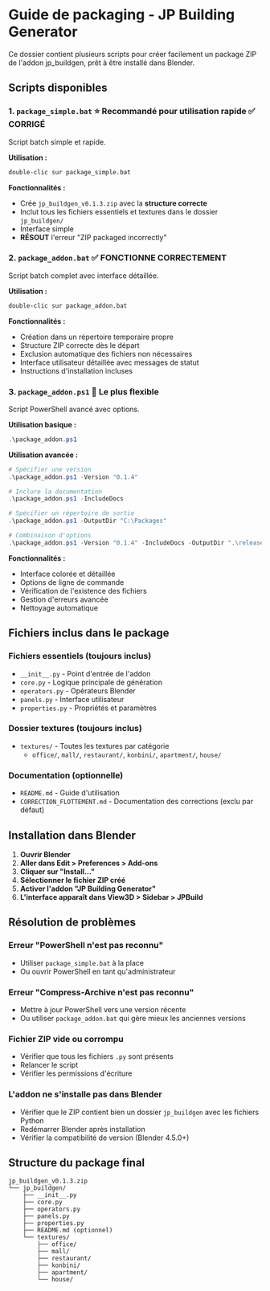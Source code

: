 # Guide de packaging - JP Building Generator

Ce dossier contient plusieurs scripts pour créer facilement un package ZIP de l'addon jp_buildgen, prêt à être installé dans Blender.

## Scripts disponibles

### 1. `package_simple.bat` ⭐ **Recommandé pour utilisation rapide** ✅ CORRIGÉ
Script batch simple et rapide.

**Utilisation :**
```bash
double-clic sur package_simple.bat
```

**Fonctionnalités :**
- Crée `jp_buildgen_v0.1.3.zip` avec la **structure correcte**
- Inclut tous les fichiers essentiels et textures dans le dossier `jp_buildgen/`
- Interface simple
- **RÉSOUT** l'erreur "ZIP packaged incorrectly"

### 2. `package_addon.bat` ✅ FONCTIONNE CORRECTEMENT
Script batch complet avec interface détaillée.

**Utilisation :**
```bash
double-clic sur package_addon.bat
```

**Fonctionnalités :**
- Création dans un répertoire temporaire propre
- Structure ZIP correcte dès le départ
- Exclusion automatique des fichiers non nécessaires
- Interface utilisateur détaillée avec messages de statut
- Instructions d'installation incluses

### 3. `package_addon.ps1` 🚀 **Le plus flexible**
Script PowerShell avancé avec options.

**Utilisation basique :**
```powershell
.\package_addon.ps1
```

**Utilisation avancée :**
```powershell
# Spécifier une version
.\package_addon.ps1 -Version "0.1.4"

# Inclure la documentation
.\package_addon.ps1 -IncludeDocs

# Spécifier un répertoire de sortie
.\package_addon.ps1 -OutputDir "C:\Packages"

# Combinaison d'options
.\package_addon.ps1 -Version "0.1.4" -IncludeDocs -OutputDir ".\releases"
```

**Fonctionnalités :**
- Interface colorée et détaillée
- Options de ligne de commande
- Vérification de l'existence des fichiers
- Gestion d'erreurs avancée
- Nettoyage automatique

## Fichiers inclus dans le package

### Fichiers essentiels (toujours inclus)
- `__init__.py` - Point d'entrée de l'addon
- `core.py` - Logique principale de génération
- `operators.py` - Opérateurs Blender 
- `panels.py` - Interface utilisateur
- `properties.py` - Propriétés et paramètres

### Dossier textures (toujours inclus)
- `textures/` - Toutes les textures par catégorie
  - `office/`, `mall/`, `restaurant/`, `konbini/`, `apartment/`, `house/`

### Documentation (optionnelle)
- `README.md` - Guide d'utilisation
- `CORRECTION_FLOTTEMENT.md` - Documentation des corrections (exclu par défaut)

## Installation dans Blender

1. **Ouvrir Blender**
2. **Aller dans Edit > Preferences > Add-ons**
3. **Cliquer sur "Install..."**
4. **Sélectionner le fichier ZIP créé**
5. **Activer l'addon "JP Building Generator"**
6. **L'interface apparaît dans View3D > Sidebar > JPBuild**

## Résolution de problèmes

### Erreur "PowerShell n'est pas reconnu"
- Utiliser `package_simple.bat` à la place
- Ou ouvrir PowerShell en tant qu'administrateur

### Erreur "Compress-Archive n'est pas reconnu"
- Mettre à jour PowerShell vers une version récente
- Ou utiliser `package_addon.bat` qui gère mieux les anciennes versions

### Fichier ZIP vide ou corrompu
- Vérifier que tous les fichiers `.py` sont présents
- Relancer le script
- Vérifier les permissions d'écriture

### L'addon ne s'installe pas dans Blender
- Vérifier que le ZIP contient bien un dossier `jp_buildgen` avec les fichiers Python
- Redémarrer Blender après installation
- Vérifier la compatibilité de version (Blender 4.5.0+)

## Structure du package final

```
jp_buildgen_v0.1.3.zip
└── jp_buildgen/
    ├── __init__.py
    ├── core.py
    ├── operators.py
    ├── panels.py
    ├── properties.py
    ├── README.md (optionnel)
    └── textures/
        ├── office/
        ├── mall/
        ├── restaurant/
        ├── konbini/
        ├── apartment/
        └── house/
```